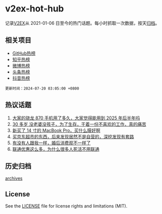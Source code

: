 # v2ex-hot-hub

 记录[V2EX](https://www.v2ex.com/)从 2021-01-06 日至今的热门话题。每小时抓取一次数据，按天[归档](archives)。
 
 ## 相关项目

- [GitHub热榜](https://github.com/it985/github-hot-hub)
- [知乎热榜](https://github.com/it985/zhihu-hot-hub)
- [微博热榜](https://github.com/it985/weibo-hot-hub)
- [头条热榜](https://github.com/it985/toutiao-hot-hub)
- [抖音热榜](https://github.com/it985/douyin-hot-hub)


 `更新时间：2024-07-20 03:05:00 +0800`

## 热议话题

1. [大家的骁龙 870 手机用了多久，大家觉得能用到 2025 年后半年吗](https://www.v2ex.com/t/1058455)
1. [30 多岁 没老婆没孩子，为了生存，干着一份不喜欢的工作，真的痛苦](https://www.v2ex.com/t/1058594)
1. [新买了 14 寸的 MacBook Pro，买什么膜好啊](https://www.v2ex.com/t/1058457)
1. [买京东超市的东西，后来发现居然不是自营的，深挖发现有套路](https://www.v2ex.com/t/1058460)
1. [有没有人跟我一样，婚后消费观不一样了](https://www.v2ex.com/t/1058545)
1. [联通优惠这么多，为什么很多人死活不用联通](https://www.v2ex.com/t/1058629)

## 历史归档

[archives](archives)

## License

See the [LICENSE](LICENSE) file for license rights and limitations (MIT).
